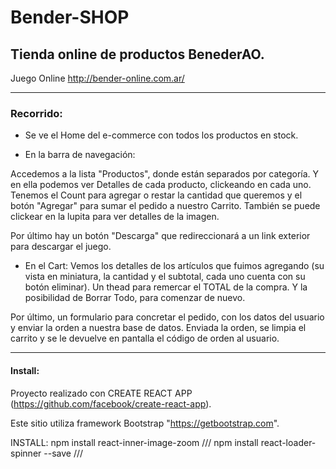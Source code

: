 # Bender-SHOP 

## Tienda online de productos BenederAO. 
Juego Online http://bender-online.com.ar/

------------------------------------------------

### Recorrido:

* Se ve el Home del e-commerce con todos los productos en stock.

* En la barra de navegación:
 
Accedemos a la lista "Productos", donde están separados por categoría.
Y en ella podemos ver Detalles de cada producto, clickeando en cada uno.
Tenemos el Count para agregar o restar la cantidad que queremos y el botón "Agregar" para sumar el pedido a nuestro Carrito.
También se puede clickear en la lupita para ver detalles de la imagen.
 
 Por último hay un botón "Descarga" que redireccionará a un link exterior para descargar el juego.
 
 * En el Cart:
 Vemos los detalles de los artículos que fuimos agregando (su vista en miniatura, la cantidad y el subtotal, cada uno cuenta con su botón eliminar).
 Un thead para remercar el TOTAL de la compra. Y la posibilidad de Borrar Todo, para comenzar de nuevo.
 
 Por último, un formulario para concretar el pedido, con los datos del usuario y enviar la orden a nuestra base de datos.
 Enviada la orden, se limpia el carrito y se le devuelve en pantalla el código de orden al usuario.
 
 ------------------------------------------------
 
#### Install:
Proyecto realizado con CREATE REACT APP (https://github.com/facebook/create-react-app).

Este sitio utiliza framework Bootstrap "https://getbootstrap.com".

INSTALL:
npm install react-inner-image-zoom /// 
npm install react-loader-spinner --save ///
